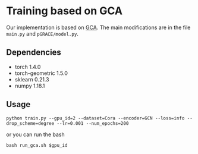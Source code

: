 # Training based on GCA

Our implementation is based on [GCA](https://github.com/CRIPAC-DIG/GCA). The main modifications are in the file `main.py` and `pGRACE/model.py`.

## Dependencies

- torch 1.4.0
- torch-geometric 1.5.0
- sklearn 0.21.3
- numpy 1.18.1

## Usage

```shell
python train.py --gpu_id=2 --dataset=Cora --encoder=GCN --loss=info --drop_scheme=degree --lr=0.001 --num_epochs=200
```

or you can run the bash

```shell
bash run_gca.sh $gpu_id
```

